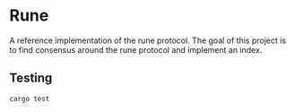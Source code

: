# Rune

A reference implementation of the rune protocol. The goal of this project is to find consensus around the rune protocol and implement an index. 

## Testing

```
cargo test
```
